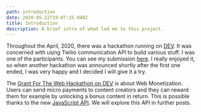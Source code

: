 ```yaml
---
path: introduction
date: 2020-05-22T19:07:15.948Z
title: Introduction
description: A brief intro of what led me to this project.
---
```

Throughout the April, 2020, there was a hackathon running on [DEV](https://dev.to/devteam/announcing-the-twilio-hackathon-on-dev-2lh8).
It was concerned with using Twilio communication API to build various stuff.
I was one of the participants. You can see my submission [here](https://dev.to/petr7555/twiliohackathon-autopilot-node-js-postgresql-3p09). 
I really enjoyed it, so when another hackathon was announced shortly after the first one ended, I was very happy and I decided I will give it a try.

The [Grant For The Web Hackathon on DEV](https://dev.to/devteam/announcing-the-grant-for-the-web-hackathon-on-dev-3kd1) is about Web Monetization. Users can send micro payments to content creators and they can reward them for example by unlocking a bonus content in return. This is possible thanks to the new [JavaScript API](https://webmonetization.org/docs/api). We will explore this API in further posts.
